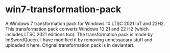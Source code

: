 # win7-transformation-pack
A Windows 7 transformation pack for Windows 10 LTSC 2021 IoT and 22H2.
This transformation pack converts Windows 10 21 and 22 H2 (which includes LTSC 2021 editions too). The transformation pack is made by ImSwordQueen. I have modified it by removing unnessacary stuff and uploaded it here. Orignal transformation pack is in deviantart.
